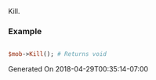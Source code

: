 Kill.
### Example

```perl

$mob->Kill(); # Returns void
```


Generated On 2018-04-29T00:35:14-07:00
